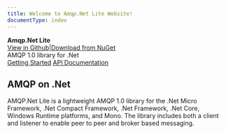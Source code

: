 ```yaml
---
title: Welcome to Amqp.Net Lite Website!
documentType: index
---
```

<div class="hero">
  <div class="wrap">
    <div class="text">
      <strong>Amqp.Net Lite</strong>
    </div>
    <div class="buttons-unit-small">
      <a class="github-link" href="https://github.com/azure/amqpnetlite">View in Github</a><span>|</span><a class="github-link" href="https://nuget.org/packages/amqpnetlite">Download from NuGet</a>
    </div>
    <div class="minitext">
    AMQP 1.0 library for .Net
    </div>
    <div class="buttons-unit">
      <a href="articles/hello_amqp.md" class="button">Getting Started</a>
      <a href="api/Amqp.yml" class="button">API Documentation</a>
    </div>
  </div>
</div>
<div class="key-section">
  <div class="container">
    <div class="row">
      <div class="col-md-6 col-md-offset-3 text-center">
        <section>
          <h2>AMQP on .Net</h2>
          <p class="lead">AMQP.Net Lite is a lightweight AMQP 1.0 library for the .Net Micro Framework, .Net Compact Framework, .Net Framework, .Net Core, Windows Runtime platforms, and Mono. The library includes both a client and listener to enable peer to peer and broker based messaging.</p>
        </section>
      </div>
    </div>
  </div>
</div>
